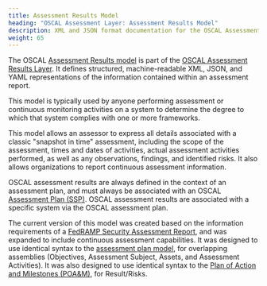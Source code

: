 ```yaml
---
title: Assessment Results Model
heading: "OSCAL Assessment Layer: Assessment Results Model"
description: XML and JSON format documentation for the OSCAL Assessment Results model, which is part of the OSCAL Assessment Results layer. These formats model the findings of a periodic or continuous assessment.
weight: 65
---
```


The OSCAL [Assessment Results model](/documentation/schema/assessment-results-layer/assessment-results/) is part of the [OSCAL Assessment Results Layer](/documentation/schema/assessment-results-layer/). It defines structured, machine-readable XML, JSON, and YAML representations of the information contained within an assessment report.

This model is typically used by anyone performing assessment or continuous monitoring activities on a system to determine the degree to which that system complies with one or more frameworks.

This model allows an assessor to express all details associated with a classic "snapshot in time" assessment, including the scope of the assessment, times and dates of activities, actual assessment activities performed, as well as any observations, findings, and identified risks. It also allows organizations to report continuous assessment information. 

OSCAL assessment results are always defined in the context of an assessment plan, and must always be associated with an OSCAL [Assessment Plan (SSP)](/documentation/schema/assessment-layer/assessment-plan/). OSCAL assessment results are associated with a specific system via the OSCAL assessment plan.

The current version of this model was created based on the information requirements of a [FedRAMP Security Assessment Report](https://www.fedramp.gov/assets/resources/templates/FedRAMP-Annual-SAR-Template.docx), and was expanded to include continuous assessment capabilities. 
It was designed to use identical syntax to the [assessment plan model](/documentation/schema/assessment-layer/assessment-plan/), for overlapping assemblies (Objectives, Assessment Subject, Assets, and Assessment Activities). It was also designed to use identical syntax to the [Plan of Action and Milestones (POA&M)](/documentation/schema/assessment-results-layer/poam/), for Result/Risks. 


